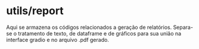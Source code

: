 # utils/report

Aqui se armazena os códigos relacionados a geração de relatórios. Separa-se o tratamento de texto, de dataframe e de gráficos para sua união na interface gradio e no arquivo .pdf gerado.
